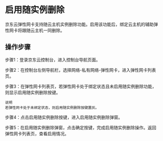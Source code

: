 # 启用随实例删除

京东云弹性网卡支持随云主机实例删除功能。启用该功能后，绑定云主机的辅助弹性网卡将跟随云主机一同删除。

## 操作步骤

步骤1：登录京东云控制台，进入控制台导航页面。

步骤2：在控制台左侧导航栏，选择网络-私有网络-弹性网卡，进入弹性网卡列表页。

步骤3：在弹性网卡列表页，若弹性网卡处于绑定状态且未启用随实例删除功能，则显示启用随实例删除按键。

	说明
	若弹性网卡处于未绑定状态，则启用随实例删除按键置灰。

步骤4：点击启用随实例删除按键，进入启用随实例删除弹窗。

步骤5：在启用随实例删除弹窗，点击确定按键，完成启用随实例删除操作。返回弹性网卡列表页，查看启用情况。

